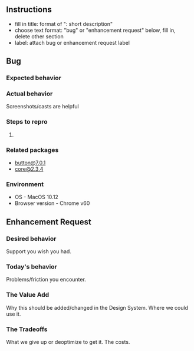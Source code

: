 ## Instructions

- fill in title: format of "<package name>: short description"
- choose text format: "bug" or "enhancement request" below, fill in, delete other section
- label: attach bug or enhancement request label

## Bug

### Expected behavior



### Actual behavior

Screenshots/casts are helpful

### Steps to repro

1. 

### Related packages

- button@7.0.1
- core@2.3.4

### Environment

- OS - MacOS 10.12
- Browser version - Chrome v60


## Enhancement Request

### Desired behavior

Support you wish you had.

### Today's behavior

Problems/friction you encounter.

### The Value Add

Why this should be added/changed in the Design System.  Where we could use it.

### The Tradeoffs

What we give up or deoptimize to get it.  The costs.




